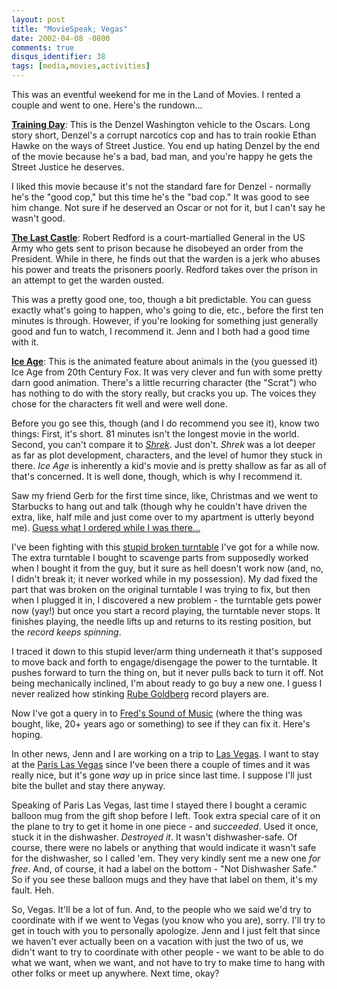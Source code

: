 ```yaml
---
layout: post
title: "MovieSpeak; Vegas"
date: 2002-04-08 -0800
comments: true
disqus_identifier: 38
tags: [media,movies,activities]
---
```

This was an eventful weekend for me in the Land of Movies. I rented a
couple and went to one. Here's the rundown...
 
 **[Training
Day](http://www.amazon.com/exec/obidos/ASIN/B00005JKED/mhsvortex)**:
This is the Denzel Washington vehicle to the Oscars. Long story short,
Denzel's a corrupt narcotics cop and has to train rookie Ethan Hawke on
the ways of Street Justice. You end up hating Denzel by the end of the
movie because he's a bad, bad man, and you're happy he gets the Street
Justice he deserves.
 
 I liked this movie because it's not the standard fare for Denzel -
normally he's the "good cop," but this time he's the "bad cop." It was
good to see him change. Not sure if he deserved an Oscar or not for it,
but I can't say he wasn't good.
 
 **[The Last
Castle](http://www.amazon.com/exec/obidos/ASIN/B00005JKNV/mhsvortex)**:
Robert Redford is a court-martialled General in the US Army who gets
sent to prison because he disobeyed an order from the President. While
in there, he finds out that the warden is a jerk who abuses his power
and treats the prisoners poorly. Redford takes over the prison in an
attempt to get the warden ousted.
 
 This was a pretty good one, too, though a bit predictable. You can
guess exactly what's going to happen, who's going to die, etc., before
the first ten minutes is through. However, if you're looking for
something just generally good and fun to watch, I recommend it. Jenn and
I both had a good time with it.
 
 **[Ice Age](http://www.iceagemovie.com/)**: This is the animated
feature about animals in the (you guessed it) Ice Age from 20th Century
Fox. It was very clever and fun with some pretty darn good animation.
There's a little recurring character (the "Scrat") who has nothing to do
with the story really, but cracks you up. The voices they chose for the
characters fit well and were well done.
 
 Before you go see this, though (and I do recommend you see it), know
two things: First, it's short. 81 minutes isn't the longest movie in the
world. Second, you can't compare it to
*[Shrek](http://www.amazon.com/exec/obidos/ASIN/B00003CXXJ/mhsvortex)*.
Just don't. *Shrek* was a lot deeper as far as plot development,
characters, and the level of humor they stuck in there. *Ice Age* is
inherently a kid's movie and is pretty shallow as far as all of that's
concerned. It is well done, though, which is why I recommend it.
 
 Saw my friend Gerb for the first time since, like, Christmas and we
went to Starbucks to hang out and talk (though why he couldn't have
driven the extra, like, half mile and just come over to my apartment is
utterly beyond me). [Guess what I ordered while I was
there...](/archive/2002/04/04/talk-dirty-to-me.aspx)
 
 I've been fighting with this [stupid broken
turntable](/archive/2002/03/25/through-the-whirlwind.aspx) I've got for
a while now. The extra turntable I bought to scavenge parts from
supposedly worked when I bought it from the guy, but it sure as hell
doesn't work now (and, no, I didn't break it; it never worked while in
my possession). My dad fixed the part that was broken on the original
turntable I was trying to fix, but then when I plugged it in, I
discovered a new problem - the turntable gets power now (yay!) but once
you start a record playing, the turntable never stops. It finishes
playing, the needle lifts up and returns to its resting position, but
the *record keeps spinning*.
 
 I traced it down to this stupid lever/arm thing underneath it that's
supposed to move back and forth to engage/disengage the power to the
turntable. It pushes forward to turn the thing on, but it never pulls
back to turn it off. Not being mechanically inclined, I'm about ready to
go buy a new one. I guess I never realized how stinking [Rube
Goldberg](http://www.rube-goldberg.com/) record players are.
 
 Now I've got a query in to [Fred's Sound of
Music](http://www.fredsoundofmusic.com/) (where the thing was bought,
like, 20+ years ago or something) to see if they can fix it. Here's
hoping.
 
 In other news, Jenn and I are working on a trip to [Las
Vegas](http://www.lasvegas.com). I want to stay at the [Paris Las
Vegas](http://www.parislasvegas.com) since I've been there a couple of
times and it was really nice, but it's gone *way* up in price since last
time. I suppose I'll just bite the bullet and stay there anyway.
 
 Speaking of Paris Las Vegas, last time I stayed there I bought a
ceramic balloon mug from the gift shop before I left. Took extra special
care of it on the plane to try to get it home in one piece - and
*succeeded*. Used it once, stuck it in the dishwasher. *Destroyed it*.
It wasn't dishwasher-safe. Of course, there were no labels or anything
that would indicate it wasn't safe for the dishwasher, so I called 'em.
They very kindly sent me a new one *for free*. And, of course, it had a
label on the bottom - "Not Dishwasher Safe." So if you see these balloon
mugs and they have that label on them, it's my fault. Heh.
 
 So, Vegas. It'll be a lot of fun. And, to the people who we said we'd
try to coordinate with if we went to Vegas (you know who you are),
sorry. I'll try to get in touch with you to personally apologize. Jenn
and I just felt that since we haven't ever actually been on a vacation
with just the two of us, we didn't want to try to coordinate with other
people - we want to be able to do what we want, when we want, and not
have to try to make time to hang with other folks or meet up anywhere.
Next time, okay?
